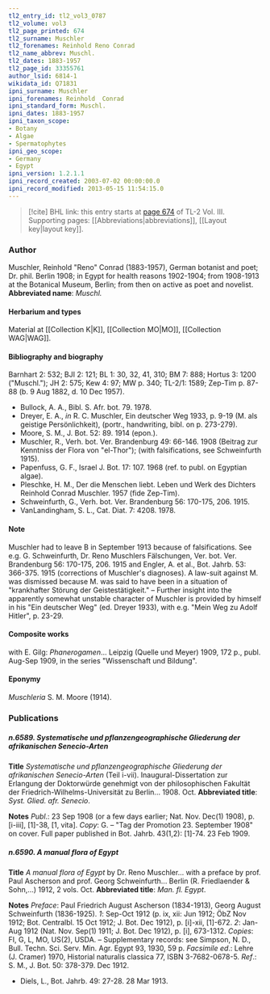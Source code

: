 ```yaml
---
tl2_entry_id: tl2_vol3_0787
tl2_volume: vol3
tl2_page_printed: 674
tl2_surname: Muschler
tl2_forenames: Reinhold Reno Conrad
tl2_name_abbrev: Muschl.
tl2_dates: 1883-1957
tl2_page_id: 33355761
author_lsid: 6814-1
wikidata_id: Q71831
ipni_surname: Muschler
ipni_forenames: Reinhold  Conrad
ipni_standard_form: Muschl.
ipni_dates: 1883-1957
ipni_taxon_scope: 
- Botany
- Algae
- Spermatophytes
ipni_geo_scope: 
- Germany
- Egypt
ipni_version: 1.2.1.1
ipni_record_created: 2003-07-02 00:00:00.0
ipni_record_modified: 2013-05-15 11:54:15.0
---
```



> [!cite] BHL link: this entry starts at [page 674](https://www.biodiversitylibrary.org/page/33355761) of TL-2 Vol. III.
> Supporting pages: [[Abbreviations|abbreviations]], [[Layout key|layout key]].

### Author

Muschler, Reinhold "Reno" Conrad (1883-1957), German botanist and poet; Dr. phil. Berlin 1908; in Egypt for health reasons 1902-1904; from 1908-1913 at the Botanical Museum, Berlin; from then on active as poet and novelist. 
**Abbreviated name**: *Muschl.*

#### Herbarium and types

Material at [[Collection K|K]], [[Collection MO|MO]], [[Collection WAG|WAG]].

#### Bibliography and biography

Barnhart 2: 532; BJI 2: 121; BL 1: 30, 32, 41, 310; BM 7: 888; Hortus 3: 1200 ("Muschl."); JH 2: 575; Kew 4: 97; MW p. 340; TL-2/1: 1589; Zep-Tim p. 87-88 (b. 9 Aug 1882, d. 10 Dec 1957).
- Bullock, A. A., Bibl. S. Afr. bot. 79. 1978.
- Dreyer, E. A., *in* R. C. Muschler, Ein deutscher Weg 1933, p. 9-19 (M. als geistige Persönlichkeit), (portr., handwriting, bibl. on p. 273-279).
- Moore, S. M., J. Bot. 52: 89. 1914 (epon.).
- Muschler, R., Verh. bot. Ver. Brandenburg 49: 66-146. 1908 (Beitrag zur Kenntniss der Flora von "el-Thor"); (with falsifications, see Schweinfurth 1915).
- Papenfuss, G. F., Israel J. Bot. 17: 107. 1968 (ref. to publ. on Egyptian algae).
- Pleschke, H. M., Der die Menschen liebt. Leben und Werk des Dichters Reinhold Conrad Muschler. 1957 (fide Zep-Tim).
- Schweinfurth, G., Verh. bot. Ver. Brandenburg 56: 170-175, 206. 1915.
- VanLandingham, S. L., Cat. Diat. 7: 4208. 1978.

#### Note

Muschler had to leave B in September 1913 because of falsifications. See e.g. G. Schweinfurth, Dr. Reno Muschlers Fälschungen, Ver. bot. Ver. Brandenburg 56: 170-175, 206. 1915 and Engler, A. et al., Bot. Jahrb. 53: 366-375. 1915 (corrections of Muschler's diagnoses). A law-suit against M. was dismissed because M. was said to have been in a situation of "krankhafter Störung der Geistestätigkeit." – Further insight into the apparently somewhat unstable character of Muschler is provided by himself in his "Ein deutscher Weg" (ed. Dreyer 1933), with e.g. "Mein Weg zu Adolf Hitler", p. 23-29.

#### Composite works

with E. Gilg: *Phanerogamen*... Leipzig (Quelle und Meyer) 1909, 172 p., publ. Aug-Sep 1909, in the series "Wissenschaft und Bildung".

#### Eponymy

*Muschleria* S. M. Moore (1914).

### Publications

##### n.6589. Systematische und pflanzengeographische Gliederung der afrikanischen Senecio-Arten

**Title**
*Systematische und pflanzengeographische Gliederung der afrikanischen Senecio-Arten* (Teil i-vii). Inaugural-Dissertation zur Erlangung der Doktorwürde genehmigt von der philosophischen Fakultät der Friedrich-Wilhelms-Universität zu Berlin... 1908. Oct.
**Abbreviated title**: *Syst. Glied. afr. Senecio*.

**Notes**
*Publ*.: 23 Sep 1908 (or a few days earlier; Nat. Nov. Dec(1) 1908), p. \[i-iii\], \[1\]-38, \[1, vita\].
*Copy*: G. – "Tag der Promotion 23. September 1908" on cover. Full paper published in Bot. Jahrb. 43(1,2): \[1\]-74. 23 Feb 1909.

##### n.6590. A manual flora of Egypt

**Title**
*A manual flora of Egypt* by Dr. Reno Muschler... with a preface by prof. Paul Ascherson and prof. Georg Schweinfurth... Berlin (R. Friedlaender & Sohn,...) 1912, 2 vols. Oct.
**Abbreviated title**: *Man. fl. Egypt*.

**Notes**
*Preface*: Paul Friedrich August Ascherson (1834-1913), Georg August Schweinfurth (1836-1925).
*1*: Sep-Oct 1912 (p. ix, xii: Jun 1912; ÖbZ Nov 1912; Bot. Centralbl. 15 Oct 1912; J. Bot. Dec 1912), p. \[i\]-xii, \[1\]-672.
*2*: Jan-Aug 1912 (Nat. Nov. Sep(1) 1911; J. Bot. Dec 1912), p. \[i\], 673-1312.
*Copies*: FI, G, L, MO, US(2), USDA. – Supplementary records: see Simpson, N. D., Bull. Techn. Sci. Serv. Min. Agr. Egypt 93, 1930, 59 p.
*Facsimile ed*.: Lehre (J. Cramer) 1970, Historial naturalis classica 77, ISBN 3-7682-0678-5.
*Ref*.: S. M., J. Bot. 50: 378-379. Dec 1912.
- Diels, L., Bot. Jahrb. 49: 27-28. 28 Mar 1913.

